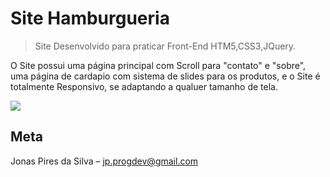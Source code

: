 # Site Hamburgueria
> Site Desenvolvido para praticar Front-End HTM5,CSS3,JQuery.

O Site possui uma página principal com Scroll para "contato" e "sobre", 
uma página de cardapio com sistema de slides para os produtos, e o Site 
é totalmente Responsivo, se adaptando a qualuer tamanho de tela.

![](header.png)

## Meta

Jonas Pires da Silva – jp.progdev@gmail.com


